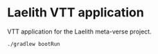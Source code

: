 # Laelith VTT application
VTT application for the Laelith meta-verse project.

``` bash
./gradlew bootRun
```
